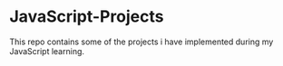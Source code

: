 # JavaScript-Projects
This repo contains some of the projects i have implemented during my JavaScript learning.
